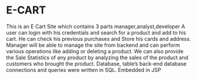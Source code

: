# E-CART
This is an E Cart Site which contains 3 parts manager,analyst,developer 
A user can login with his credentials and search for a product and add to his cart. He can check his previous purchases and Store his cards and address.
Manager will be able to manage the site from backend and can perform various operations like adding or deleting a product.	We can also provide the Sale Statistics of any product by analyzing the sales of the product and customers who brought the product.
Database, table’s back-end database connections and queries were written in SQL. Embedded in JSP

